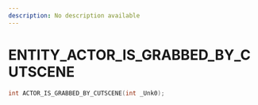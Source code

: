 ```yaml
---
description: No description available 
---
```


# ENTITY\_ACTOR_IS_GRABBED_BY_CUTSCENE

```cpp
int ACTOR_IS_GRABBED_BY_CUTSCENE(int _Unk0);
```